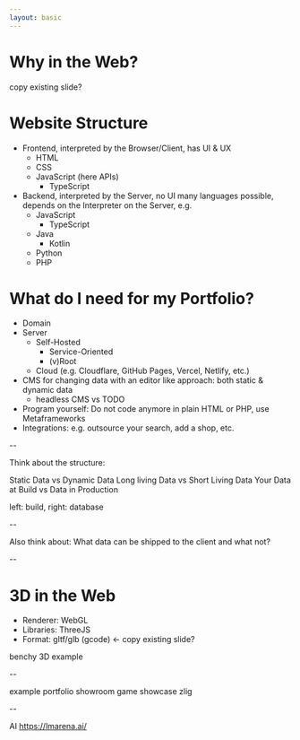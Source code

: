 ```yaml
---
layout: basic
---
```


# Why in the Web?

copy existing slide?

# Website Structure

- Frontend, interpreted by the Browser/Client, has UI & UX
  - HTML
  - CSS
  - JavaScript (here APIs)
    - TypeScript
- Backend, interpreted by the Server, no UI
  many languages possible, depends on the Interpreter on the Server, e.g.
  - JavaScript
    - TypeScript
  - Java
    - Kotlin
  - Python
  - PHP

# What do I need for my Portfolio?

- Domain
- Server
  - Self-Hosted
    - Service-Oriented
    - (v)Root
  - Cloud (e.g. Cloudflare, GitHub Pages, Vercel, Netlify, etc.)
- CMS for changing data with an editor like approach: both static & dynamic data
  - headless CMS vs TODO
- Program yourself: Do not code anymore in plain HTML or PHP, use Metaframeworks
- Integrations: e.g. outsource your search, add a shop, etc.

--

Think about the structure:

Static Data vs Dynamic Data
Long living Data vs Short Living Data
Your Data at Build vs Data in Production

left: build, right: database

--

Also think about:
What data can be shipped to the client and what not?

--

# 3D in the Web

- Renderer: WebGL
- Libraries: ThreeJS
- Format: gltf/glb (gcode) <- copy existing slide?

benchy 3D example

--

example portfolio showroom
game showcase zlig

--

AI
https://lmarena.ai/
